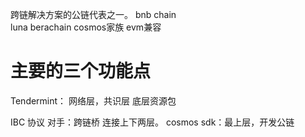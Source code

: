 跨链解决方案的公链代表之一。
bnb chain    
luna
berachain     cosmos家族
evm兼容





# 主要的三个功能点

Tendermint： 网络层，共识层   底层资源包

IBC 协议    对手：跨链桥 连接上下两层。
cosmos sdk：最上层，开发公链  


